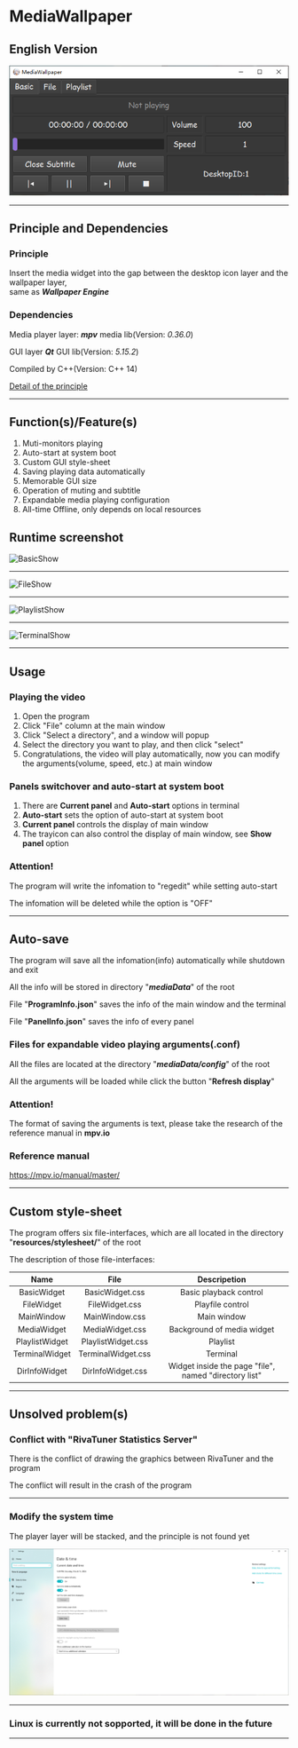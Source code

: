 # MediaWallpaper

## English Version

![MainWindow](image/en/MainWindow.png)

---

## Principle and Dependencies

### Principle

Insert the media widget into the gap between the desktop icon layer and the wallpaper layer,  
same as ***Wallpaper Engine***  

### Dependencies

Media player layer: ***mpv*** media lib(Version: *0.36.0*)  

GUI layer ***Qt*** GUI lib(Version: *5.15.2*)  

Compiled by C++(Version: C++ 14)  

[Detail of the principle](Principle.md)

---

## Function(s)/Feature(s)

1. Muti-monitors playing  
1. Auto-start at system boot  
1. Custom GUI style-sheet  
1. Saving playing data automatically  
1. Memorable GUI size  
1. Operation of muting and subtitle  
1. Expandable media playing configuration  
1. All-time Offline, only depends on local resources  

## Runtime screenshot

![BasicShow](image/en/BasicShow.jpg#pic_center)

---

![FileShow](image/en/FileShow.jpg#pic_center)

---

![PlaylistShow](image/en/PlaylistShow.jpg#pic_center)

---

![TerminalShow](image/en/TerminalShow.jpg#pic_center)

---

## Usage

### Playing the video

1. Open the program  
1. Click "File"  column at the main window  
1. Click "Select a directory", and a window will popup  
1. Select the directory you want to play, and then click "select"  
1. Congratulations, the video will play automatically, now you can modify the arguments(volume, speed, etc.) at main window  

### Panels switchover and auto-start at system boot

1. There are **Current panel** and **Auto-start** options in terminal  
1. **Auto-start** sets the option of auto-start at system boot  
1. **Current panel** controls the display of main window  
1. The trayicon can also control the display of main window, see **Show panel** option  

### Attention!

The program will write the infomation to "regedit" while setting auto-start  

The infomation will be deleted while the option is "OFF"  

---

## Auto-save

The program will save all the infomation(info) automatically while shutdown and exit  

All the info will be stored in directory "***mediaData***" of the root  

File "**ProgramInfo.json**" saves the info of the main window and the terminal  

File "**PanelInfo.json**"  saves the info of every panel  

### Files for expandable video playing arguments(.conf)

All the files are located at the directory "***mediaData/config***" of the root  

All the arguments will be loaded while click the button "**Refresh display**"  

### Attention!

The format of saving the arguments is text, please take the research of the reference manual in **mpv.io**  

### Reference manual

https://mpv.io/manual/master/

---

## Custom style-sheet

The program offers six file-interfaces, which are all located in the directory "**resources/stylesheet/**" of the root  

The description of those file-interfaces:  

| Name | File | Descripetion |
| :-: | :-: | :-: |
| BasicWidget | BasicWidget.css | Basic playback control |
| FileWidget | FileWidget.css | Playfile control |
| MainWindow | MainWindow.css | Main window |
| MediaWidget | MediaWidget.css | Background of media widget |
| PlaylistWidget | PlaylistWidget.css | Playlist |
| TerminalWidget | TerminalWidget.css | Terminal |
| DirInfoWidget | DirInfoWidget.css | Widget inside the page "file", named "directory list" |

---

## Unsolved problem(s)

### Conflict with "RivaTuner Statistics Server"

There is the conflict of drawing the graphics between RivaTuner and the program  

The conflict will result in the crash of the program  

---

### Modify the system time

The player layer will be stacked, and the principle is not found yet  

![BugShow](image/en/BugShow.png#pic_center)

---

### Linux is currently not sopported, it will be done in the future

---
